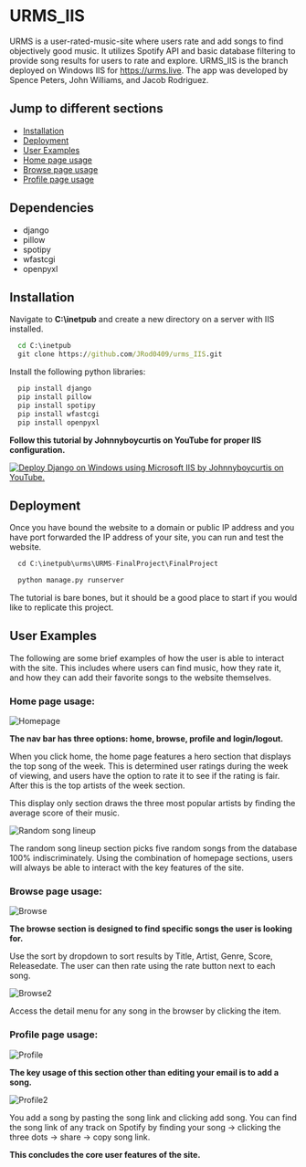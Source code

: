# URMS_IIS
URMS is a user-rated-music-site where users rate and add songs to find objectively good music. It utilizes Spotify API and basic database filtering to provide song results for users to rate and explore. URMS_IIS is the branch deployed on Windows IIS for https://urms.live. The app was developed by Spence Peters, John Williams, and Jacob Rodriguez.

## Jump to different sections

- [Installation](#installation)
- [Deployment](#Deployment)
- [User Examples](#User-Examples)
- [Home page usage](#Home-page-usage)
- [Browse page usage](#Browse-page-usage)
- [Profile page usage](#Profile-page-usage)

## Dependencies

- django
- pillow
- spotipy
- wfastcgi
- openpyxl
## Installation

Navigate to **C:\inetpub** and create a new directory on a server with IIS installed.

```cmd
  cd C:\inetpub
  git clone https://github.com/JRod0409/urms_IIS.git
```

Install the following python libraries:
```python
  pip install django
  pip install pillow
  pip install spotipy
  pip install wfastcgi
  pip install openpyxl
```

**Follow this tutorial by Johnnyboycurtis on YouTube for proper IIS configuration.**

[![Deploy Django on Windows using Microsoft IIS by Johnnyboycurtis on YouTube.](https://img.youtube.com/vi/APCQ15YqqQ0/0.jpg)](https://www.youtube.com/watch?v=YOUTUBE_VIDEO_ID_HERE)
## Deployment

Once you have bound the website to a domain or public IP address and you have port forwarded the IP address of your site, you can run and test the website.
```python
  cd C:\inetpub\urms\URMS-FinalProject\FinalProject

  python manage.py runserver
```
The tutorial is bare bones, but it should be a good place to start if you would like to replicate this project.
## User Examples
The following are some brief examples of how the user is able to interact with the site. This includes where users can find music, how they rate it, and how they can add their favorite songs to the website themselves.

### Home page usage:

![Homepage](https://keyboardmechanic.com/img/website-screenshot-1.png)

**The nav bar has three options: home, browse, profile and login/logout.**

When you click home, the home page features a hero section that displays the top song of the week. This is determined user ratings during the week of viewing, and users have the option to rate it to see if the rating is fair. After this is the top artists of the week section. 

This display only section draws the three most popular artists by finding the average score of their music.

![Random song lineup](https://keyboardmechanic.com/img/random-song-lineup.png)

The random song lineup section picks five random songs from the database 100% indiscriminately. Using the combination of homepage sections, users will always be able to interact with the key features of the site.

### Browse page usage:

![Browse](https://keyboardmechanic.com/img/website-screenshot-2.png)

**The browse section is designed to find specific songs the user is looking for.**

Use the sort by dropdown to sort results by Title, Artist, Genre, Score, Releasedate. The user can then rate using the rate button next to each song.

![Browse2](https://keyboardmechanic.com/img/music-section.png)

Access the detail menu for any song in the browser by clicking the item.

### Profile page usage:

![Profile](https://keyboardmechanic.com/img/profile-1.png)

**The key usage of this section other than editing your email is to add a song.**

![Profile2](https://keyboardmechanic.com/img/profile-2.png)

You add a song by pasting the song link and clicking add song. You can find the song link of any track on Spotify by finding your song → clicking the three dots → share → copy song link.

**This concludes the core user features of the site.**
